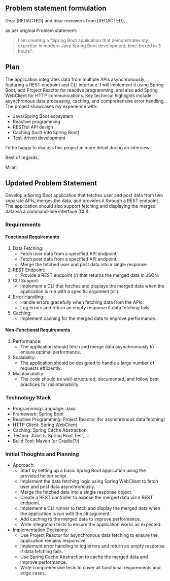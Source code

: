 ## Problem statement formulation

Dear [REDACTED] and dear reviewers from [REDACTED],

as per original Problem statement:

> I am creating a "Spring Boot application that demonstrates my
> expertise in modern Java Spring Boot development; time-boxed in 3
> hours".


## Plan
The application integrates data from multiple APIs asynchronously,
featuring a REST endpoint and CLI interface.  I will implement it using
Spring Boot, add Project Reactor for reactive programming, and also add
Spring WebClient for HTTP communications.  Key technical highlights
include asynchronous data processing, caching, and comprehensive error
handling.  The project showcases my experience with:

- Java/Spring Boot ecosystem
- Reactive programming
- RESTful API design
- Caching (built-into Spring Boot)
- Test-driven development

I'd be happy to discuss this project in more detail during an interview.

Best of regards,

Milan

## Updated Problem Statement
Develop a Spring Boot application that fetches user and post data from
two separate APIs, merges the data, and provides it through a REST
endpoint. The application should also support fetching and displaying
the merged data via a command-line interface (CLI).
### Requirements
#### Functional Requirements
1. Data Fetching:
   - Fetch user data from a specified API endpoint.
   - Fetch post data from a specified API endpoint.
   - Merge the fetched user and post data into a single response.
2. REST Endpoint:
   - Provide a REST endpoint (/) that returns the merged data in JSON.
3. CLI Support:
   - Implement a CLI that fetches and displays the merged data when the
     application is run with a specific argument (cli).
4. Error Handling:
   - Handle errors gracefully when fetching data from the APIs.
   - Log errors and return an empty response if data fetching fails.
5. Caching:
   - Implement caching for the merged data to improve performance.
#### Non-Functional Requirements
1. Performance:
   - The application should fetch and merge data asynchronously to
     ensure optimal performance.
2. Scalability:
   - The application should be designed to handle a large number of
     requests efficiently.
3. Maintainability:
   - The code should be well-structured, documented, and follow best
     practices for maintainability.
### Technology Stack
- Programming Language: Java
- Framework: Spring Boot
- Reactive Programming: Project Reactor (for asynchronous data fetching)
- HTTP Client: Spring WebClient
- Caching: Spring Cache Abstraction
- Testing: JUnit 5, Spring Boot Test, ...
- Build Tool: Maven (or Gradle(?))

### Initial Thoughts and Planning
- Approach:
  - Start by setting up a basic Spring Boot application using the
    provided helper script.
  - Implement the data fetching logic using Spring WebClient to fetch
    user and post data asynchronously.
  - Merge the fetched data into a single response object.
  - Create a REST controller to expose the merged data via a REST
    endpoint.
  - Implement a CLI runner to fetch and display the merged data when the
    application is run with the cli argument.
  - Add caching to the merged data to improve performance.
  - Write integration tests to ensure the application works as expected.
- Implementation Decisions:
  - Use Project Reactor for asynchronous data fetching to ensure the
    application remains responsive.
  - Implement error handling to log errors and return an empty response
    if data fetching fails.
  - Use Spring Cache Abstraction to cache the merged data and improve
    performance.
  - Write comprehensive tests to cover all functional requirements and
    edge cases.
